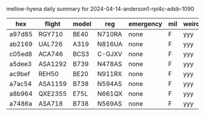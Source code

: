 mellow-hyena daily summary for 2024-04-14-anderson1-rpi4c-adsb-1090

|hex|flight|model|reg|emergency|mil|weirdo|
|--|--|--|--|--|--|--|
|a97d85|RGY710|BE40|N710RA|none|F|yyy|
|ab2169|UAL726|A319|N816UA|none|F|yyy|
|c05ed8|ACA746|BCS3|C-GJXV|none|F|yyy|
|a5dee3|ASA1292|B739|N478AS|none|F|yyy|
|ac9bef|REH50|BE20|N911RX|none|F|yyy|
|a7ac54|ASA1159|B738|N594AS|none|F|yyy|
|a8b964|QXE2355|E75L|N661QX|none|F|yyy|
|a7486a|ASA718|B738|N569AS|none|F|yyy|
